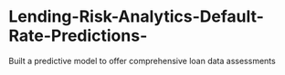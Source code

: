 # Lending-Risk-Analytics-Default-Rate-Predictions-
Built a predictive model to offer comprehensive loan data assessments
